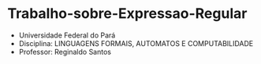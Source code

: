 # Trabalho-sobre-Expressao-Regular
- Universidade Federal do Pará
- Disciplina: LINGUAGENS FORMAIS, AUTOMATOS E COMPUTABILIDADE
- Professor: Reginaldo Santos
